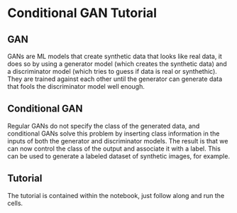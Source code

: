 # Conditional GAN Tutorial

## GAN

GANs are ML models that create synthetic data that looks like real data, it does so by using a generator model (which creates the synthetic data)
and a discriminator model (which tries to guess if data is real or synthethic). They are trained against each other until the generator can
generate data that fools the discriminator model well enough.


## Conditional GAN

Regular GANs do not specify the class of the generated data, and conditional GANs solve this problem by inserting class information in the inputs
of both the generator and discriminator models. The result is that we can now control the class of the output and associate it with a label. This can be used to generate a labeled dataset of synthetic images, for example.


## Tutorial
The tutorial is contained within the notebook, just follow along and run the cells.

